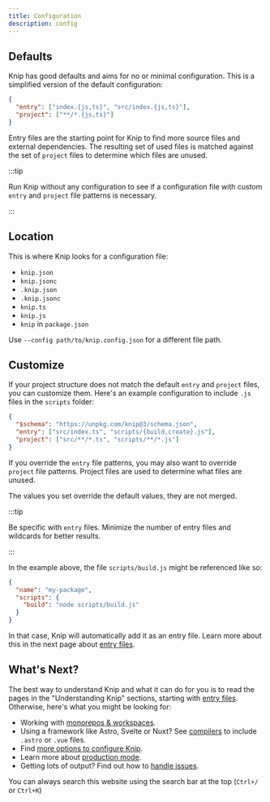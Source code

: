 ```yaml
---
title: Configuration
description: config
---
```


## Defaults

Knip has good defaults and aims for no or minimal configuration. This is a
simplified version of the default configuration:

```json
{
  "entry": ["index.{js,ts}", "src/index.{js,ts}"],
  "project": ["**/*.{js,ts}"]
}
```

Entry files are the starting point for Knip to find more source files and
external dependencies. The resulting set of used files is matched against the
set of `project` files to determine which files are unused.

:::tip

Run Knip without any configuration to see if a configuration file with custom
`entry` and `project` file patterns is necessary.

:::

## Location

This is where Knip looks for a configuration file:

- `knip.json`
- `knip.jsonc`
- `.knip.json`
- `.knip.jsonc`
- `knip.ts`
- `knip.js`
- `knip` in `package.json`

Use `--config path/to/knip.config.json` for a different file path.

## Customize

If your project structure does not match the default `entry` and `project`
files, you can customize them. Here's an example configuration to include `.js`
files in the `scripts` folder:

```json title="knip.json"
{
  "$schema": "https://unpkg.com/knip@3/schema.json",
  "entry": ["src/index.ts", "scripts/{build,create}.js"],
  "project": ["src/**/*.ts", "scripts/**/*.js"]
}
```

If you override the `entry` file patterns, you may also want to override
`project` file patterns. Project files are used to determine what files are
unused.

The values you set override the default values, they are not merged.

:::tip

Be specific with `entry` files. Minimize the number of entry files and wildcards
for better results.

:::

In the example above, the file `scripts/build.js` might be referenced like so:

```json title="package.json"
{
  "name": "my-package",
  "scripts": {
    "build": "node scripts/build.js"
  }
}
```

In that case, Knip will automatically add it as an entry file. Learn more about
this in the next page about [entry files][1].

## What's Next?

The best way to understand Knip and what it can do for you is to read the pages
in the "Understanding Knip" sections, starting with [entry files][1]. Otherwise,
here's what you might be looking for:

- Working with [monorepos & workspaces][2].
- Using a framework like Astro, Svelte or Nuxt? See [compilers][3] to include
  `.astro` or `.vue` files.
- Find [more options to configure Knip][4].
- Learn more about [production mode][5].
- Getting lots of output? Find out how to [handle issues][6].

You can always search this website using the search bar at the top (`Ctrl+/` or
`Ctrl+K`)

[1]: ../explanations/entry-files.md
[2]: ../features/monorepos-and-workspaces.md
[3]: ../features/compilers.md
[4]: ../reference/configuration.md
[5]: ../features/production-mode.md
[6]: ../guides/handling-issues.md
